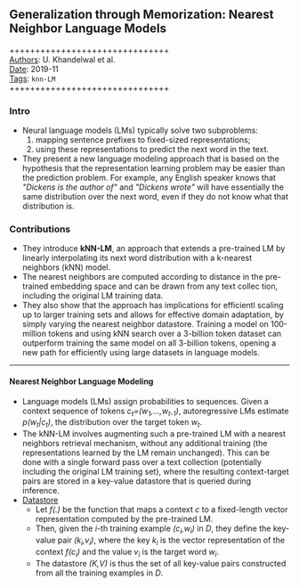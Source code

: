 ## Generalization through Memorization: Nearest Neighbor Language Models

+++++++++++++++++++++++++++++++  
<ins>Authors</ins>: U. Khandelwal  et al.  
<ins>Date</ins>: 2019-11  
<ins>Tags</ins>: `knn-LM`   
+++++++++++++++++++++++++++++++  


### Intro

- Neural language models (LMs) typically solve two subproblems: 
  1. mapping sentence prefixes to fixed-sized representations;
  2. using these representations to predict the next word in the text.
- They present a new language modeling approach that is based on the hypothesis that the representation learning problem may be easier than the prediction problem. For example, any English speaker knows that *"Dickens is the author of"* and *"Dickens wrote"* will have essentially the same distribution over the next word, even if they do not know what that distribution is.


### Contributions

- They introduce **kNN-LM**, an approach that extends a pre-trained LM by linearly interpolating its next word distribution with a k-nearest neighbors (kNN) model.
- The nearest neighbors are computed according to distance in the pre-trained embedding space and can be drawn from any text collec
tion, including the original LM training data.
- They also show that the approach has implications for efficientl scaling up to larger training sets and allows for effective domain adaptation, by simply varying the nearest neighbor datastore. Training a model on 100-million tokens and using kNN search over a 3-billion token dataset can outperform training the same model on all 3-billion tokens, opening a new path for efficiently using large datasets in language models.

***

#### Nearest Neighbor Language Modeling

- Language models (LMs) assign probabilities to sequences. Given a context sequence of tokens *c<sub>t</sub>=(w<sub>1</sub>,...,w<sub>t-1</sub>)*, autoregressive LMs estimate *p(w<sub>t</sub>|c<sub>t</sub>)*, the distribution over the target token *w<sub>t</sub>*.
- The kNN-LM involves augmenting such a pre-trained LM with a nearest neighbors retrieval mechanism, without any additional training (the representations learned by the LM remain unchanged). This can be done with a single forward pass over a text collection (potentially including the original LM training set), where the resulting context-target pairs are stored in a key-value datastore that is queried during inference.
- <ins>Datastore</ins>
  - Let *f(.)* be the function that maps a context *c* to a fixed-length vector representation computed by the pre-trained LM.
  - Then, given the *i*-th training example *(c<sub>i</sub>,w<sub>i</sub>)* in *D*, they define the key-value pair *(k<sub>i</sub>,v<sub>i</sub>)*, where the key *k<sub>i</sub>* is the vector representation of the context *f(c<sub>i</sub>)* and the value *v<sub>i</sub>* is the target word *w<sub>i</sub>*.
  - The datastore *(K,V)* is thus the set of all key-value pairs constructed from all the training examples in *D*.
